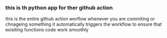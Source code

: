 ### this is th python app for ther github action

this is the entire github action worflow 
whenever you are commiting or chnageing something it automatically triggers the workflow to ensure that exisiting functions code work smoothly 
